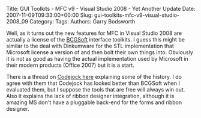 Title: GUI Toolkits - MFC v9 - Visual Studio 2008 - Yet Another Update
Date: 2007-11-09T09:33:00+00:00
Slug: gui-toolkits-mfc-v9-visual-studio-2008_09
Category: 
Tags: 
Authors: Garry Bodsworth

Well, as it turns out the new features for MFC in Visual Studio 2008 are actually a license of the <a href="http://www.bcgsoft.com/">BCGSoft</a> interface toolkits.  I guess this might be similar to the deal with Dinkumware for the STL implementation that Microsoft license a version of and then bolt their own things into.  Obviously it is not as good as having the actual implementation used by Microsoft in their modern products (Office 2007) but it is a start.

There is a thread on <a href="https://forum.codejock.com/forum_posts.asp?TID=8232">Codejock here</a> explaining some of the history.  I do agree with them that Codejock has looked better than BCGSoft when I evaluated them, but I suppose the tools that are free will always win out.  Also it explains the lack of ribbon designer integration, although it is amazing MS don't have a pluggable back-end for the forms and ribbon designer.
